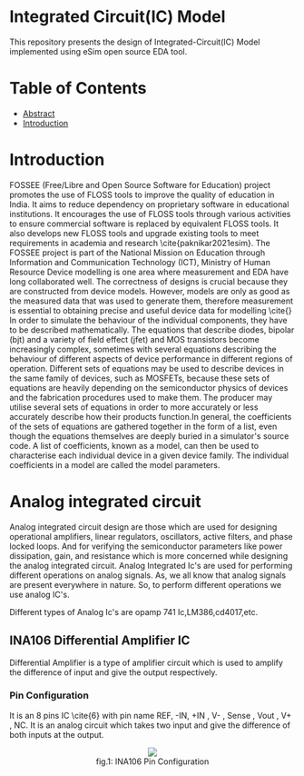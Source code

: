 # Integrated Circuit(IC) Model

This repository presents the design of Integrated-Circuit(IC) Model implemented using eSim open source EDA tool.

# Table of Contents

- [Abstract](#Abstract)
- [Introduction](#Introduction)


# Introduction

FOSSEE (Free/Libre and Open Source Software for Education) project promotes the use of FLOSS tools to improve the quality of education in India. It aims to reduce dependency on proprietary software in educational institutions. It encourages the use of FLOSS tools through various activities to ensure commercial software is replaced by equivalent FLOSS tools. It also develops new FLOSS tools and upgrade existing tools to meet requirements in academia and research \cite{paknikar2021esim}.
The FOSSEE project is part of the National Mission on Education through Information and Communication Technology (ICT), Ministry of Human Resource Device modelling is one area where measurement and EDA have long collaborated well. The correctness of designs is crucial because they are constructed from device models.
However, models are only as good as the measured data that was used to generate them, therefore measurement is essential to obtaining precise and useful device data for modelling \cite{} In order to simulate the behaviour of the individual components, they have to be described mathematically. The equations that describe diodes, bipolar (bjt) and a variety of field effect (jfet) and MOS transistors become increasingly complex, sometimes with several equations describing the behaviour of different aspects of device performance in different regions of operation. Different sets of equations may be used to describe devices in the same family of devices, such as MOSFETs, because these sets of equations are heavily depending on the semiconductor physics of devices and the fabrication procedures used to make them. The producer may utilise several sets of equations in order to more accurately or less accurately describe how their products function.In general, the coefficients of the sets of equations are gathered together in the form of a list, even though the equations themselves are deeply buried in a simulator's source code. A list of coefficients, known as a model, can then be used to characterise each individual device in a given device family. The individual coefficients in a model are called the model parameters.


# Analog integrated circuit

Analog integrated circuit design are those which are used for designing operational amplifiers, linear regulators, oscillators, active filters, and phase locked loops. And for verifying the semiconductor parameters like power dissipation, gain, and resistance which is more concerned while designing the analog integrated circuit.
Analog Integrated Ic's are used for performing different operations on analog signals. As, we all know that analog signals are present everywhere in nature. So, to perform different operations we use analog IC's.

Different types of Analog Ic's are opamp 741 Ic,LM386,cd4017,etc.

## INA106 Differential Amplifier IC

Differential Amplifier is a type of amplifier circuit which is used to amplify the difference of input and give the output respectively.

### Pin Configuration

It is an 8 pins IC \cite{6} with pin name REF, -IN, +IN , V- , Sense , Vout , V+ , NC.  It is an analog circuit which takes two input and give the difference of both inputs at the output.

</p>
<p align="center">
  <img src="https://user-images.githubusercontent.com/90523478/194776865-56133d90-b082-449a-8c25-cc44b4dd8114.jpg"></br>
   fig.1: INA106 Pin Configuration 
</p>
